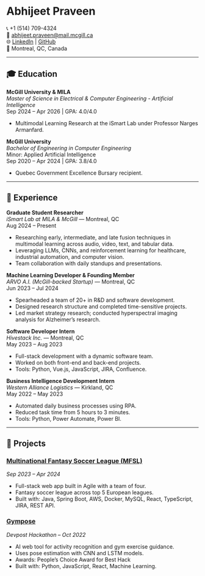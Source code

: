# Abhijeet Praveen

📞 +1 (514) 709-4324  
📧 [abhijeet.praveen@mail.mcgill.ca](mailto:abhijeet.praveen@mail.mcgill.ca)  
🌐 [LinkedIn](https://www.linkedin.com/in/abhijeetpraveen) | [GitHub](https://github.com/abhijeetpraveen)  
📍 Montreal, QC, Canada  

---

## 🎓 Education

**McGill University & MILA**  
*Master of Science in Electrical & Computer Engineering - Artificial Intelligence*  
Sep 2024 – Apr 2026 | GPA: 4.0/4.0  
- Multimodal Learning Research at the iSmart Lab under Professor Narges Armanfard.

**McGill University**  
*Bachelor of Engineering in Computer Engineering*  
Minor: Applied Artificial Intelligence  
Sep 2020 – Apr 2024 | GPA: 3.8/4.0  
- Quebec Government Excellence Bursary recipient.

---

## 💼 Experience

**Graduate Student Researcher**  
*iSmart Lab at MILA & McGill* — Montreal, QC  
Aug 2024 – Present  
- Researching early, intermediate, and late fusion techniques in multimodal learning across audio, video, text, and tabular data.  
- Leveraging LLMs, CNNs, and reinforcement learning for healthcare, industrial automation, and computer vision.  
- Team collaboration with daily standups and presentations.

**Machine Learning Developer & Founding Member**  
*ARVO A.I. (McGill-backed Startup)* — Montreal, QC  
Jun 2023 – Jul 2024  
- Spearheaded a team of 20+ in R&D and software development.  
- Designed research structure and completed time-sensitive projects.  
- Led market strategy research; conducted hyperspectral imaging analysis for Alzheimer’s research.

**Software Developer Intern**  
*Hivestack Inc.* — Montreal, QC  
May 2023 – Aug 2023  
- Full-stack development with a dynamic software team.  
- Worked on both front-end and back-end projects.  
- Tools: Python, Vue.js, JavaScript, JIRA, Confluence.

**Business Intelligence Development Intern**  
*Western Alliance Logistics* — Kirkland, QC  
May 2022 – May 2023  
- Automated daily business processes using RPA.  
- Reduced task time from 5 hours to 3 minutes.  
- Tools: Python, Power Automate, Power BI.

---

## 🚀 Projects

### [Multinational Fantasy Soccer League (MFSL)](https://www.mfsl-game.ca)  
*Sep 2023 – Apr 2024*  
- Full-stack web app built in Agile with a team of four.  
- Fantasy soccer league across top 5 European leagues.  
- Built with: Java, Spring Boot, AWS, Docker, MySQL, React, TypeScript, JIRA, REST API.

### [Gympose](https://devpost.com/software/gympose)  
*Devpost Hackathon – Oct 2022*  
- AI web tool for activity recognition and gym exercise guidance.  
- Uses pose estimation with CNN and LSTM models.  
- Awards: People’s Choice Award for Best Hack  
- Built with: Python, JavaScript, React, Machine Learning.

